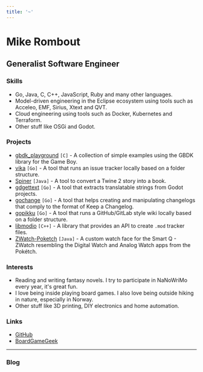 ```yaml
---
title: '~'
---
```


# Mike Rombout

## Generalist Software Engineer

### Skills

* Go, Java, C, C++, JavaScript, Ruby and many other languages.
* Model-driven engineering in the Eclipse ecosystem using tools such as Acceleo, EMF, Sirius, Xtext and QVT.
* Cloud engineering using tools such as Docker, Kubernetes and Terraform.
* Other stuff like OSGi and Godot.

### Projects

* [gbdk_playground](https://github.com/mrombout/gbdk_playground) `[C]` - A collection of simple examples using the GBDK library for the Game Boy.
* [vika](https://github.com/mrombout/vika) `[Go]` - A tool that runs an issue tracker locally based on a folder structure.
* [Spiner](https://github.com/mrombout/Spiner) `[Java]` - A tool to convert a Twine 2 story into a book.
* [gdgettext](https://github.com/mrombout/gdgettext) `[Go]` - A tool that extracts translatable strings from Godot projects.
* [gochange](https://github.com/mrombout/gochange) `[Go]` - A tool that helps creating and manipulating changelogs that comply to the format of Keep a Changelog.
* [gopikku](https://github.com/mrombout/gopikku) `[Go]` - A tool that runs a GitHub/GitLab style wiki locally based on a folder structure.
* [libmodio](https://github.com/mrombout/libmodio) `[C++]` - A library that provides an API to create `.mod` tracker files.
* [ZWatch-Poketch](https://github.com/mrombout/ZWatch-Poketch) `[Java]` - A custom watch face for the Smart Q - ZWatch resembling the Digital Watch and Analog Watch apps from the Pokétch.

### Interests

* Reading and writing fantasy novels. I try to participate in NaNoWriMo every year, it's great fun.
* I love being inside playing board games. I also love being outside hiking in nature, especially in Norway.
* Other stuff like 3D printing, DIY electronics and home automation.

### Links

* [GitHub](https://github.com/mrombout)
* [BoardGameGeek](https://boardgamegeek.com/user/mrombout)

---

### Blog
